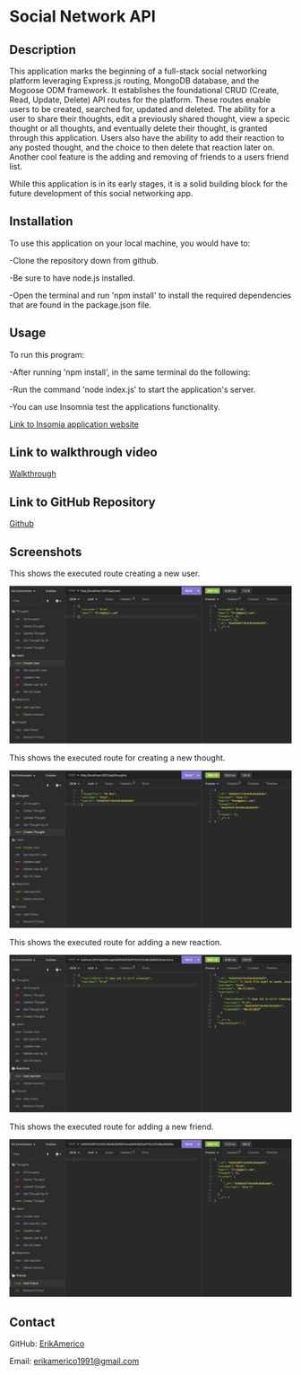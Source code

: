 # Social Network API

## Description
This application marks the beginning of a full-stack social networking platform leveraging Express.js routing, MongoDB database, and the Mogoose ODM framework. It establishes the foundational CRUD (Create, Read, Update, Delete) API routes for the platform. These routes enable users to be created, searched for, updated and deleted. The ability for a user to share their thoughts, edit a previously shared thought, view a specic thought or all thoughts, and eventually delete their thought, is granted through this application. Users also have the ability to add their reaction to any posted thought, and the choice to then delete that reaction later on. Another cool feature is the adding and removing of friends to a users friend list.

While this application is in its early stages, it is a solid building block for the future development of this social networking app.

## Installation
To use this application on your local machine, you would have to:

-Clone the repository down from github.

-Be sure to have node.js installed.

-Open the terminal and run 'npm install' to install the required dependencies that are found in the package.json file.

## Usage
To run this program:

-After running 'npm install', in the same terminal do the following:

-Run the command 'node index.js' to start the application's server.

-You can use Insomnia test the applications functionality.

[Link to Insomia application website](https://docs.insomnia.rest/)

## Link to walkthrough video
[Walkthrough](https://watch.screencastify.com/v/qeMb1iJdSZEoTFsKyOes)

## Link to GitHub Repository
[Github](https://github.com/ErikAmerico/socialMediaApi)
 
## Screenshots
This shows the executed route creating a new user. 

![Show Categories](/Images/createUser.png)

This shows the executed route for creating a new thought.

![Create Product](/Images/createThought.png)

This shows the executed route for adding a new reaction.

![Create Product](/Images/addReaction.png)

This shows the executed route for adding a new friend.

![Create Product](/Images/addFriend.png)

## Contact

GitHub: [ErikAmerico](https://github.com/erikamerico)
    
Email: erikamerico1991@gmail.com